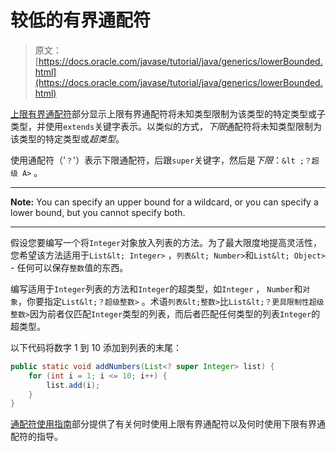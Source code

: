 # 较低的有界通配符

> 原文： [https://docs.oracle.com/javase/tutorial/java/generics/lowerBounded.html](https://docs.oracle.com/javase/tutorial/java/generics/lowerBounded.html)

[上限有界通配符](upperBounded.html)部分显示上限有界通配符将未知类型限制为该类型的特定类型或子类型，并使用`extends`关键字表示。以类似的方式，*下限*通配符将未知类型限制为该类型的特定类型或*超类型*。

使用通配符（'`？`'）表示下限通配符，后跟`super`关键字，然后是*下限*：`&lt ;？超级 A>` 。

* * *

**Note:** You can specify an upper bound for a wildcard, or you can specify a lower bound, but you cannot specify both.

* * *

假设您要编写一个将`Integer`对象放入列表的方法。为了最大限度地提高灵活性，您希望该方法适用于`List&lt; Integer>` ，`列表&lt; Number>`和`List&lt; Object>` - 任何可以保存`整数`值的东西。

编写适用于`Integer`列表的方法和`Integer`的超类型，如`Integer` ， `Number`和`对象`，你要指定`List&lt;？超级整数>` 。术语`列表&lt;整数>`比`List&lt;？更具限制性超级整数>`因为前者仅匹配`Integer`类型的列表，而后者匹配任何类型的列表`Integer`的超类型。

以下代码将数字 1 到 10 添加到列表的末尾：

```java
public static void addNumbers(List<? super Integer> list) {
    for (int i = 1; i <= 10; i++) {
        list.add(i);
    }
}

```

[通配符使用指南](wildcardGuidelines.html)部分提供了有关何时使用上限有界通配符以及何时使用下限有界通配符的指导。